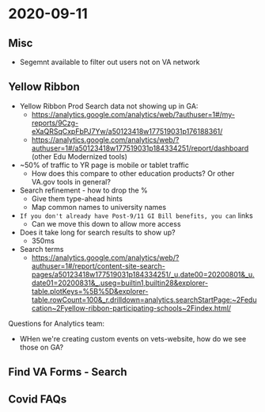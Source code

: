 

# 2020-09-11

## Misc
- Segemnt available to filter out users not on VA network

## Yellow Ribbon

- Yellow Ribbon Prod Search data not showing up in GA: 
  - https://analytics.google.com/analytics/web/?authuser=1#/my-reports/9Czg-eXaQRSqCxpFbPJ7Yw/a50123418w177519031p176188361/
  - https://analytics.google.com/analytics/web/?authuser=1#/a50123418w177519031p184334251/report/dashboard (other Edu Modernized tools)
- ~50% of traffic to YR page is mobile or tablet traffic
  - How does this compare to other education products? Or other VA.gov tools in general?
- Search refinement - how to drop the %
  - Give them type-ahead hints
  - Map common names to university names
- `If you don't already have Post-9/11 GI Bill benefits, you can` links
  - Can we move this down to allow more access
- Does it take long for search results to show up?
  - 350ms
- Search terms
  - https://analytics.google.com/analytics/web/?authuser=1#/report/content-site-search-pages/a50123418w177519031p184334251/_u.date00=20200801&_u.date01=20200831&_.useg=builtin1,builtin28&explorer-table.plotKeys=%5B%5D&explorer-table.rowCount=100&_r.drilldown=analytics.searchStartPage:~2Feducation~2Fyellow-ribbon-participating-schools~2Findex.html/

Questions for Analytics team:
- WHen we're creating custom events on vets-website, how do we see those on GA?

## Find VA Forms - Search

## Covid FAQs 
